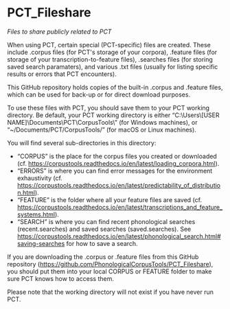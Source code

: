 # PCT_Fileshare
*Files to share publicly related to PCT*


When using PCT, certain special (PCT-specific) files are created. These include .corpus files (for PCT's storage of your corpora), .feature files (for storage of your transcription-to-feature files), .searches files (for storing saved search paramaters), and various .txt files (usually for listing specific results or errors that PCT encounters). 

This GitHub repository holds copies of the built-in .corpus and .feature files, which can be used for back-up or for direct download purposes.

To use these files with PCT, you should save them to your PCT working directory. Be default, your PCT working directory is either
“C:\\Users\\[USER NAME]\\Documents\\PCT\\CorpusTools\\” (for Windows machines), or “~/Documents/PCT/CorpusTools/” (for macOS or Linux machines).

You will find several sub-directories in this directory:

 * “CORPUS” is the place for the corpus files you created or downloaded (cf. https://corpustools.readthedocs.io/en/latest/loading_corpora.html).
 * “ERRORS” is where you can find error messages for the environment exhaustivity (cf. https://corpustools.readthedocs.io/en/latest/predictability_of_distribution.html).
 * “FEATURE” is the folder where all your feature files are saved (cf. https://corpustools.readthedocs.io/en/latest/transcriptions_and_feature_systems.html).
 * “SEARCH” is where you can find recent phonological searches (recent.searches) and saved searches (saved.searches). See https://corpustools.readthedocs.io/en/latest/phonological_search.html#saving-searches for how to save a search.

If you are downloading the .corpus or .feature files from this GitHub repository (https://github.com/PhonologicalCorpusTools/PCT_Fileshare), you should put them into your local CORPUS or FEATURE folder to make sure PCT knows how to access them.

Please note that the working directory will not exist if you have never run PCT.
